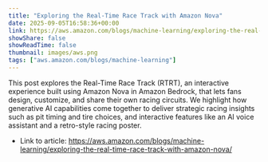 ```yaml
---
title: "Exploring the Real-Time Race Track with Amazon Nova"
date: 2025-09-05T16:58:36+00:00
link: https://aws.amazon.com/blogs/machine-learning/exploring-the-real-time-race-track-with-amazon-nova/
showShare: false
showReadTime: false
thumbnail: images/aws.png
tags: ["aws.amazon.com/blogs/machine-learning"]
---
```

This post explores the Real-Time Race Track (RTRT), an interactive experience built using Amazon Nova in Amazon Bedrock, that lets fans design, customize, and share their own racing circuits. We highlight how generative AI capabilities come together to deliver strategic racing insights such as pit timing and tire choices, and interactive features like an AI voice assistant and a retro-style racing poster.

- Link to article: https://aws.amazon.com/blogs/machine-learning/exploring-the-real-time-race-track-with-amazon-nova/